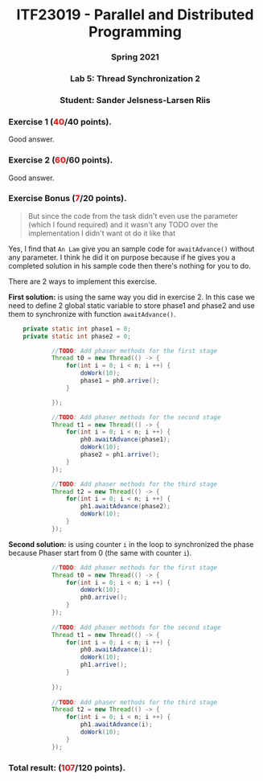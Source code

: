 <h1 align="center"> ITF23019 - Parallel and Distributed Programming </h1>
<h3 align="center"> Spring 2021 </h2>
<h3 align="center"> Lab 5: Thread Synchronization 2 </h3>
<h3 align="center"> Student: Sander Jelsness-Larsen Riis </h3>





### Exercise 1 (<span style="color:red">40</span>/40 points).
Good answer.

### Exercise 2 (<span style="color:red">60</span>/60 points).
Good answer.

### Exercise Bonus (<span style="color:red">7</span>/20 points).
<blockquote> But since the code from the task didn't even use the parameter (which I found required) and it wasn't any TODO over the implementation I didn't want ot do it like that 
</blockquote>

Yes, I find that `An Lam` give you an sample code for `awaitAdvance()` without any parameter. I think he did it on purpose because if he gives you a completed solution in his sample code then there's nothing for you to do.

There are 2 ways to implement this exercise.

**First solution:** is using the same way you did in exercise 2. In this case we need to define 2 global static variable to store phase1 and phase2 and use them to synchronize with function `awaitAdvance()`.

```java
	private static int phase1 = 0;
	private static int phase2 = 0;
```
```java
			//TODO: Add phaser methods for the first stage
            Thread t0 = new Thread(() -> {
                for(int i = 0; i < n; i ++) {					
                    doWork(10);
                    phase1 = ph0.arrive();
                }

            });

            //TODO: Add phaser methods for the second stage
            Thread t1 = new Thread(() -> {
                for(int i = 0; i < n; i ++) {
                    ph0.awaitAdvance(phase1);
                    doWork(10);
                    phase2 = ph1.arrive();
                }		
            });

            //TODO: Add phaser methods for the third stage
            Thread t2 = new Thread(() -> {
                for(int i = 0; i < n; i ++) {
                    ph1.awaitAdvance(phase2);
                    doWork(10);
                }				
            });
```

**Second solution:** is using counter `i` in the loop to synchronized the phase because Phaser start from 0 (the same with counter `i`).
```java
			//TODO: Add phaser methods for the first stage
			Thread t0 = new Thread(() -> {
				for(int i = 0; i < n; i ++) {					
					doWork(10);
					ph0.arrive();
				}				
			});
			
			//TODO: Add phaser methods for the second stage
			Thread t1 = new Thread(() -> {
				for(int i = 0; i < n; i ++) {
					ph0.awaitAdvance(i);
					doWork(10);
					ph1.arrive();
				}
				
			});
			
			//TODO: Add phaser methods for the third stage
			Thread t2 = new Thread(() -> {
				for(int i = 0; i < n; i ++) {
					ph1.awaitAdvance(i);
					doWork(10);
				}				
			});
```

### Total result: (<span style="color:red">107</span>/120 points).